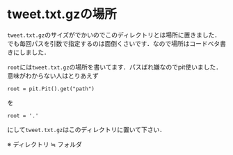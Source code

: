 # tweet.txt.gzの場所

`tweet.txt.gz`のサイズがでかいのでこのディレクトリとは場所に置きました．
でも毎回パスを引数で指定するのは面倒くさいです．なので場所はコードベタ書きにしました．

`root`には`tweet.txt.gz`の場所を書いてます．パスばれ嫌なのでpit使いました．
意味がわからない人はとりあえず
```
root = pit.Pit().get("path")
```
を
```
root = '.'
```
にして`tweet.txt.gz`はこのディレクトリに置いて下さい．

※ ディレクトリ ≒ フォルダ
